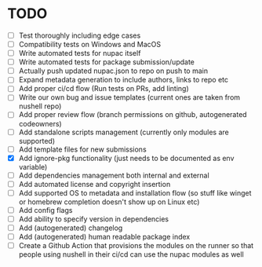 # TODO
- [ ] Test thoroughly including edge cases
- [ ] Compatibility tests on Windows and MacOS
- [ ] Write automated tests for nupac itself
- [ ] Write automated tests for package submission/update
- [ ] Actually push updated nupac.json to repo on push to main
- [ ] Expand metadata generation to include authors, links to repo etc
- [ ] Add proper ci/cd flow (Run tests on PRs, add linting)
- [ ] Write our own bug and issue templates (current ones are taken from nushell repo)
- [ ] Add proper review flow (branch permissions on github, autogenerated codeowners)
- [ ] Add standalone scripts management (currently only modules are supported)
- [ ] Add template files for new submissions
- [x] Add ignore-pkg functionality (just needs to be documented as env variable)
- [ ] Add dependencies management both internal and external
- [ ] Add automated license and copyright insertion
- [ ] Add supported OS to metadata and installation flow (so stuff like winget or homebrew completion doesn't show up on Linux etc)
- [ ] Add config flags
- [ ] Add ability to specify version in dependencies
- [ ] Add (autogenerated) changelog
- [ ] Add (autogenerated) human readable package index
- [ ] Create a Github Action that provisions the modules on the runner so that people using nushell in their ci/cd can use the nupac modules as well
